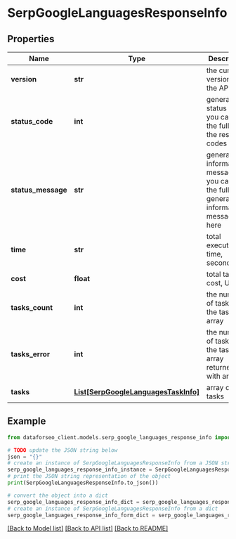 # SerpGoogleLanguagesResponseInfo


## Properties

Name | Type | Description | Notes
------------ | ------------- | ------------- | -------------
**version** | **str** | the current version of the API | [optional] 
**status_code** | **int** | general status code you can find the full list of the response codes here | [optional] 
**status_message** | **str** | general informational message you can find the full list of general informational messages here | [optional] 
**time** | **str** | total execution time, seconds | [optional] 
**cost** | **float** | total tasks cost, USD | [optional] 
**tasks_count** | **int** | the number of tasks in the tasks array | [optional] 
**tasks_error** | **int** | the number of tasks in the tasks array returned with an error | [optional] 
**tasks** | [**List[SerpGoogleLanguagesTaskInfo]**](SerpGoogleLanguagesTaskInfo.md) | array of tasks | [optional] 

## Example

```python
from dataforseo_client.models.serp_google_languages_response_info import SerpGoogleLanguagesResponseInfo

# TODO update the JSON string below
json = "{}"
# create an instance of SerpGoogleLanguagesResponseInfo from a JSON string
serp_google_languages_response_info_instance = SerpGoogleLanguagesResponseInfo.from_json(json)
# print the JSON string representation of the object
print(SerpGoogleLanguagesResponseInfo.to_json())

# convert the object into a dict
serp_google_languages_response_info_dict = serp_google_languages_response_info_instance.to_dict()
# create an instance of SerpGoogleLanguagesResponseInfo from a dict
serp_google_languages_response_info_form_dict = serp_google_languages_response_info.from_dict(serp_google_languages_response_info_dict)
```
[[Back to Model list]](../README.md#documentation-for-models) [[Back to API list]](../README.md#documentation-for-api-endpoints) [[Back to README]](../README.md)


